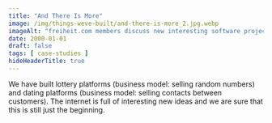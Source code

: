 ```yaml
---
title: "And There Is More"
image: /img/things-weve-built/and-there-is-more_2.jpg.webp
imageAlt: "freiheit.com members discuss new interesting software projects. "
date: 2000-01-01
draft: false
tags: [ case-studies ]
hideHeaderTitle: true
---
```


We have built lottery platforms (business model: selling random numbers) and dating platforms (business model: selling contacts between customers). The internet is full of interesting new ideas and we are sure that this is still just the beginning.
